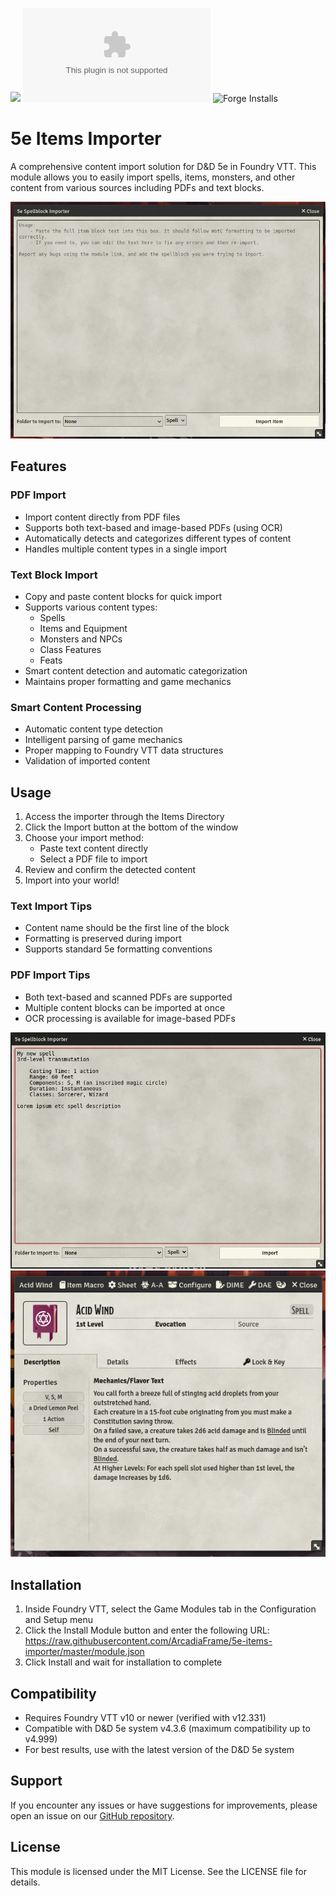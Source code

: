![](https://img.shields.io/badge/Foundry-v12.331-informational)
![Latest Release Download Count](https://img.shields.io/github/downloads/ArcadiaFrame/5e-items-importer/latest/module.zip)
![Forge Installs](https://img.shields.io/badge/dynamic/json?label=Forge%20Installs&query=package.installs&suffix=%25&url=https%3A%2F%2Fforge-vtt.com%2Fapi%2Fbazaar%2Fpackage%2F5e-items-importer&colorB=4aa94a)

# 5e Items Importer

A comprehensive content import solution for D&D 5e in Foundry VTT. This module allows you to easily import spells, items, monsters, and other content from various sources including PDFs and text blocks.

![Import Dialog](doc/import-dialog.png)

## Features

### PDF Import
- Import content directly from PDF files
- Supports both text-based and image-based PDFs (using OCR)
- Automatically detects and categorizes different types of content
- Handles multiple content types in a single import

### Text Block Import
- Copy and paste content blocks for quick import
- Supports various content types:
  - Spells
  - Items and Equipment
  - Monsters and NPCs
  - Class Features
  - Feats
- Smart content detection and automatic categorization
- Maintains proper formatting and game mechanics

### Smart Content Processing
- Automatic content type detection
- Intelligent parsing of game mechanics
- Proper mapping to Foundry VTT data structures
- Validation of imported content

## Usage

1. Access the importer through the Items Directory
2. Click the Import button at the bottom of the window
3. Choose your import method:
   - Paste text content directly
   - Select a PDF file to import
4. Review and confirm the detected content
5. Import into your world!

### Text Import Tips
- Content name should be the first line of the block
- Formatting is preserved during import
- Supports standard 5e formatting conventions

### PDF Import Tips
- Both text-based and scanned PDFs are supported
- Multiple content blocks can be imported at once
- OCR processing is available for image-based PDFs

![Import Dialog Spell](doc/import-dialog-spell.png)
![Imported Spell](doc/imported-spell.png)

## Installation

1. Inside Foundry VTT, select the Game Modules tab in the Configuration and Setup menu
2. Click the Install Module button and enter the following URL: https://raw.githubusercontent.com/ArcadiaFrame/5e-items-importer/master/module.json
3. Click Install and wait for installation to complete

## Compatibility

- Requires Foundry VTT v10 or newer (verified with v12.331)
- Compatible with D&D 5e system v4.3.6 (maximum compatibility up to v4.999)
- For best results, use with the latest version of the D&D 5e system

## Support

If you encounter any issues or have suggestions for improvements, please open an issue on our [GitHub repository](https://github.com/ArcadiaFrame/5e-items-importer).

## License

This module is licensed under the MIT License. See the LICENSE file for details.
